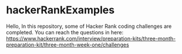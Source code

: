 # hackerRankExamples
Hello,  In this repository, some of Hacker Rank coding challenges are completed.  You can reach the questions in here: https://www.hackerrank.com/interview/preparation-kits/three-month-preparation-kit/three-month-week-one/challenges
